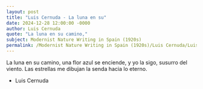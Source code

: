 ```yaml
---
layout: post
title: "Luis Cernuda - La luna en su"
date: 2024-12-28 12:00:00 -0000
author: Luis Cernuda
quote: "La luna en su camino,"
subject: Modernist Nature Writing in Spain (1920s)
permalink: /Modernist Nature Writing in Spain (1920s)/Luis Cernuda/Luis Cernuda - La luna en su
---
```


La luna en su camino,
una flor azul se enciende,
y yo la sigo,
susurro del viento.
Las estrellas me dibujan
la senda hacia lo eterno.

- Luis Cernuda
